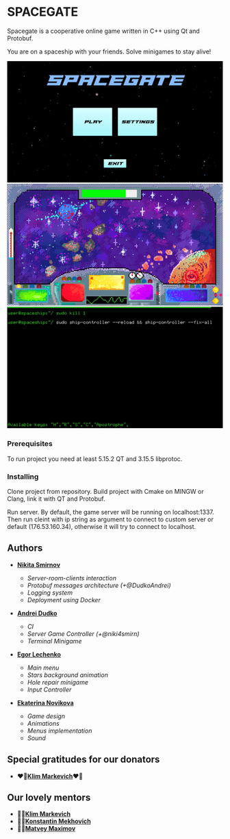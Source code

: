 # SPACEGATE

Spacegate is a cooperative online game written in C++ using Qt and Protobuf.

You are on a spaceship with your friends. Solve minigames to stay alive!

![Menu](https://github.com/niki4smirn/space-gate/blob/readme/main_menu.png?raw=true)
![Game](https://github.com/niki4smirn/space-gate/blob/readme/game.png?raw=true)
![Terminal](https://github.com/niki4smirn/space-gate/blob/readme/terminal.jpg?raw=true)

### Prerequisites

To run project you need at least 5.15.2 QT and 3.15.5 libprotoc.

### Installing

Clone project from repository. Build project with Cmake on MINGW or Clang, link it with QT and Protobuf.

Run server. By default, the game server will be running on localhost:1337.
Then run cleint with ip string as argument to connect to custom server or default (176.53.160.34), otherwise it will try to connect to localhost.


## Authors

* **[Nikita Smirnov](https://github.com/niki4smirn)**
    - *Server-room-clients interaction*
    - *Protobuf messages architecture (+@DudkoAndrei)*
    - *Logging system*
    - *Deployment using Docker*

* **[Andrei Dudko](https://github.com/DudkoAndrei)**
    - *CI*
    - *Server Game Controller (+@niki4smirn)*
    - *Terminal Minigame*

* **[Egor Lechenko](https://github.com/YahorL)**
    - *Main menu*
    - *Stars background animation*
    - *Hole repair minigame*
    - *Input Controller*

* **[Ekaterina Novikova](https://github.com/ekkatrina)**
    - *Game design*
    - *Animations*
    - *Menus implementation*
    - *Sound*

## Special gratitudes for our donators

* :heart_on_fire:**[Klim Markevich](https://github.com/sn0wyQ)**:heart_on_fire:

## Our lovely mentors

* :rainbow_flag:**[Klim Markevich](https://github.com/sn0wyQ)**
* :rainbow_flag:**[Konstantin Mekhovich](https://github.com/kmekhovich)**
* :rainbow_flag:**[Matvey Maximov](https://github.com/OS-M)**
